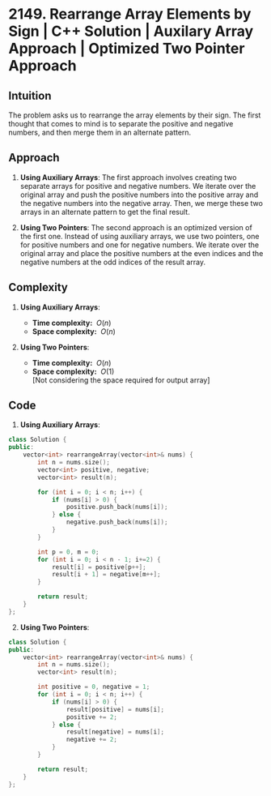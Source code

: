# 2149. Rearrange Array Elements by Sign | C++ Solution | Auxilary Array Approach | Optimized Two Pointer Approach

## Intuition

The problem asks us to rearrange the array elements by their sign. The first thought that comes to mind is to separate the positive and negative numbers, and then merge them in an alternate pattern.

## Approach

1. **Using Auxiliary Arrays**: The first approach involves creating two separate arrays for positive and negative numbers. We iterate over the original array and push the positive numbers into the positive array and the negative numbers into the negative array. Then, we merge these two arrays in an alternate pattern to get the final result.

2. **Using Two Pointers**: The second approach is an optimized version of the first one. Instead of using auxiliary arrays, we use two pointers, one for positive numbers and one for negative numbers. We iterate over the original array and place the positive numbers at the even indices and the negative numbers at the odd indices of the result array.

## Complexity

1. **Using Auxiliary Arrays**:

    - **Time complexity:** &nbsp;$O(n)$
    - **Space complexity:** &nbsp;$O(n)$

2. **Using Two Pointers**:
    - **Time complexity:** &nbsp;$O(n)$
    - **Space complexity:** &nbsp;$O(1)$ <br />[Not considering the space required for output array]

## Code

1. **Using Auxiliary Arrays**:

```cpp
class Solution {
public:
    vector<int> rearrangeArray(vector<int>& nums) {
        int n = nums.size();
        vector<int> positive, negative;
        vector<int> result(n);

        for (int i = 0; i < n; i++) {
            if (nums[i] > 0) {
                positive.push_back(nums[i]);
            } else {
                negative.push_back(nums[i]);
            }
        }

        int p = 0, m = 0;
        for (int i = 0; i < n - 1; i+=2) {
            result[i] = positive[p++];
            result[i + 1] = negative[m++];
        }

        return result;
    }
};
```

2. **Using Two Pointers**:

```cpp
class Solution {
public:
    vector<int> rearrangeArray(vector<int>& nums) {
        int n = nums.size();
        vector<int> result(n);

        int positive = 0, negative = 1;
        for (int i = 0; i < n; i++) {
            if (nums[i] > 0) {
                result[positive] = nums[i];
                positive += 2;
            } else {
                result[negative] = nums[i];
                negative += 2;
            }
        }

        return result;
    }
};
```
